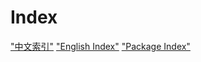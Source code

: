 # Index

["中文索引"]("/../zh_index.md")
["English Index"]("/../en_index.md")
["Package Index"]("/../package_index.md")